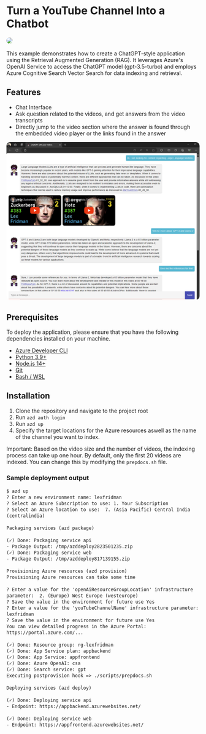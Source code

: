 # Turn a YouTube Channel Into a Chatbot
<img style="border-radius: 10px;" src="architecture.png?raw=true">

This example demonstrates how to create a ChatGPT-style application using the Retrieval Augmented Generation (RAG). It leverages Azure's OpenAI Service to access the ChatGPT model (gpt-3.5-turbo) and employs Azure Cognitive Search Vector Search for data indexing and retrieval.

## Features
- Chat Interface
- Ask question related to the videos, and get answers from the video transcripts
- Directly jump to the video section where the answer is found through the embedded video player or the links found in the answer

<img style="border-radius: 10px;" src="screenshot.png?raw=true">

## Prerequisites 
To deploy the application, please ensure that you have the following dependencies installed on your machine.
* [Azure Developer CLI](https://aka.ms/azure-dev/install)
* [Python 3.9+](https://www.python.org/downloads/)
* [Node.js 14+](https://nodejs.org/en/download/)
* [Git](https://git-scm.com/downloads)
* [Bash / WSL](https://learn.microsoft.com/en-us/windows/wsl/install) 

## Installation
1. Clone the repository and navigate to the project root
2. Run `azd auth login`
3. Run `azd up`
4. Specify the target locations for the Azure resources aswell as the name of the  channel you want to index. 

Important: Based on the video size and the number of videos, the indexing process can take up one hour. By default, only the first 20 videos are indexed. You can change this by modifying the `prepdocs.sh` file.

### Sample deployment output
    $ azd up
    ? Enter a new environment name: lexfridman
    ? Select an Azure Subscription to use: 1. Your Subscription
    ? Select an Azure location to use:  7. (Asia Pacific) Central India (centralindia)

    Packaging services (azd package)

    (✓) Done: Packaging service api
    - Package Output: /tmp/azddeploy2823501235.zip
    (✓) Done: Packaging service web
    - Package Output: /tmp/azddeploy817139155.zip

    Provisioning Azure resources (azd provision)
    Provisioning Azure resources can take some time

    ? Enter a value for the 'openAiResourceGroupLocation' infrastructure parameter:  2. (Europe) West Europe (westeurope)
    ? Save the value in the environment for future use Yes
    ? Enter a value for the 'youTubeChannelName' infrastructure parameter: lexfridman
    ? Save the value in the environment for future use Yes
    You can view detailed progress in the Azure Portal:
    https://portal.azure.com/...

    (✓) Done: Resource group: rg-lexfridman
    (✓) Done: App Service plan: appbackend
    (✓) Done: App Service: appfrontend
    (✓) Done: Azure OpenAI: csa
    (✓) Done: Search service: gpt
    Executing postprovision hook => ./scripts/prepdocs.sh

    Deploying services (azd deploy)

    (✓) Done: Deploying service api
    - Endpoint: https://appbackend.azurewebsites.net/

    (✓) Done: Deploying service web
    - Endpoint: https://appfrontend.azurewebsites.net/

